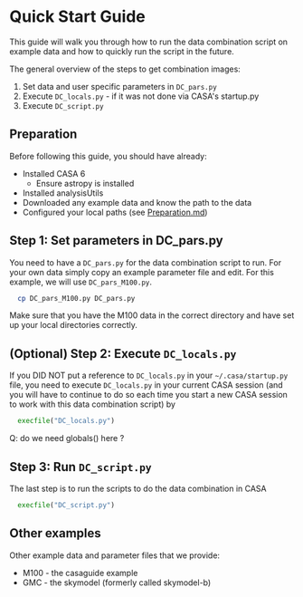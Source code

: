 # Quick Start Guide

This guide will walk you through how to run the data combination
script on example data and how to quickly run the script in the
future.

The general overview of the steps to get combination images:

1. Set data and user specific parameters in `DC_pars.py`
2. Execute `DC_locals.py` - if it was not done via CASA's startup.py
3. Execute `DC_script.py`

## Preparation

Before following this guide, you should have already:

- Installed CASA 6
	- Ensure astropy is installed
- Installed analysisUtils
- Downloaded any example data and know the path to the data
- Configured your local paths (see [Preparation.md](Preparation.md))

## Step 1: Set parameters in DC_pars.py

You need to have a `DC_pars.py` for the data combination script to run. For your own data
simply copy an example parameter file and edit. For this example, we will use `DC_pars_M100.py`.  

```bash
  cp DC_pars_M100.py DC_pars.py
```
Make sure that you have the M100 data in the correct directory and have set up your local directories correctly.

## (Optional) Step 2: Execute `DC_locals.py`

If you DID NOT put a reference to `DC_locals.py` in your `~/.casa/startup.py` file,
you need to execute `DC_locals.py` in your current CASA session (and you will have
to continue to do so each time you start a new CASA session to work with this data combination script) by 

```python
  execfile("DC_locals.py")
```

Q: do we need globals() here ?

## Step 3: Run `DC_script.py`

The last step is to run the scripts to do the data combination in CASA

```python
  execfile("DC_script.py")
```


## Other examples

Other example data and parameter files that we provide:

* M100 - the casaguide example
* GMC  - the skymodel (formerly called skymodel-b)

